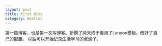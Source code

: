 ```yaml
---
layout: post
title: First Blog
category: Emotion
---
```

第一篇博客，也是第一次写博客。折腾了两天终于套用了Lanyon模板，改好了自己的配置。
以后可以开始记录生活学习的点滴了。
